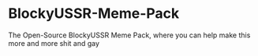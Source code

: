 # BlockyUSSR-Meme-Pack
The Open-Source BlockyUSSR Meme Pack, where you can help make this more and more shit and gay
